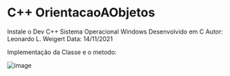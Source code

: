 # C++ OrientacaoAObjetos

Instale o Dev C++ Sistema Operacional Windows Desenvolvido em C Autor: Leonardo L. Weigert Data: 14/11/2021

Implementação da Classe e o metodo:

![image](https://user-images.githubusercontent.com/93353768/144141452-c8021f0e-bad4-49d5-ae93-a3259c0b647a.png)


